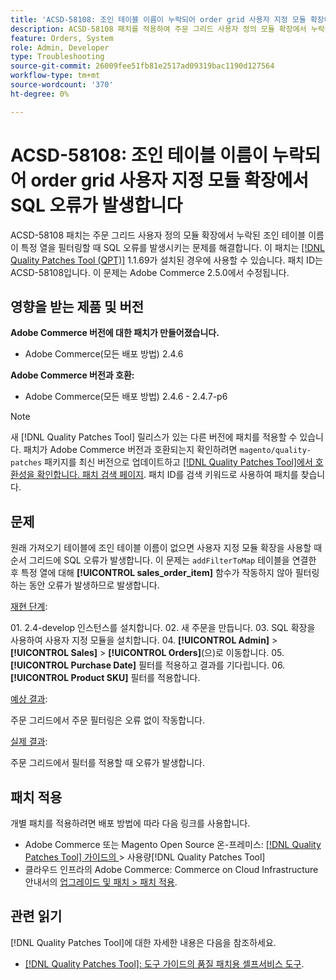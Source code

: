 ```yaml
---
title: 'ACSD-58108: 조인 테이블 이름이 누락되어 order grid 사용자 지정 모듈 확장에서 SQL 오류가 발생합니다'
description: ACSD-58108 패치를 적용하여 주문 그리드 사용자 정의 모듈 확장에서 누락된 조인 테이블 이름이 특정 열을 필터링할 때 SQL 오류를 발생하는 Adobe Commerce 문제를 수정합니다.
feature: Orders, System
role: Admin, Developer
type: Troubleshooting
source-git-commit: 26009fee51fb81e2517ad09319bac1190d127564
workflow-type: tm+mt
source-wordcount: '370'
ht-degree: 0%

---
```



# ACSD-58108: 조인 테이블 이름이 누락되어 order grid 사용자 지정 모듈 확장에서 SQL 오류가 발생합니다

ACSD-58108 패치는 주문 그리드 사용자 정의 모듈 확장에서 누락된 조인 테이블 이름이 특정 열을 필터링할 때 SQL 오류를 발생시키는 문제를 해결합니다. 이 패치는 [[!DNL Quality Patches Tool (QPT)]](/help/tools/quality-patches-tool/quality-patches-tool-to-self-serve-quality-patches.md) 1.1.69가 설치된 경우에 사용할 수 있습니다. 패치 ID는 ACSD-58108입니다. 이 문제는 Adobe Commerce 2.5.0에서 수정됩니다.

## 영향을 받는 제품 및 버전

**Adobe Commerce 버전에 대한 패치가 만들어졌습니다.**

* Adobe Commerce(모든 배포 방법) 2.4.6

**Adobe Commerce 버전과 호환:**

* Adobe Commerce(모든 배포 방법) 2.4.6 - 2.4.7-p6

>[!NOTE]
>
>새 [!DNL Quality Patches Tool] 릴리스가 있는 다른 버전에 패치를 적용할 수 있습니다. 패치가 Adobe Commerce 버전과 호환되는지 확인하려면 `magento/quality-patches` 패키지를 최신 버전으로 업데이트하고 [[!DNL Quality Patches Tool]에서 호환성을 확인합니다. 패치 검색 페이지](https://experienceleague.adobe.com/tools/commerce-quality-patches/index.html?lang=ko). 패치 ID를 검색 키워드로 사용하여 패치를 찾습니다.

## 문제

원래 가져오기 테이블에 조인 테이블 이름이 없으면 사용자 지정 모듈 확장을 사용할 때 순서 그리드에 SQL 오류가 발생합니다. 이 문제는 `addFilterToMap` 테이블을 연결한 후 특정 열에 대해 **[!UICONTROL sales_order_item]** 함수가 작동하지 않아 필터링하는 동안 오류가 발생하므로 발생합니다.

<u>재현 단계</u>:

&#x200B;01. 2.4-develop 인스턴스를 설치합니다.
&#x200B;02. 새 주문을 만듭니다.
&#x200B;03. SQL 확장을 사용하여 사용자 지정 모듈을 설치합니다.
&#x200B;04. **[!UICONTROL Admin]** > **[!UICONTROL Sales]** > **[!UICONTROL Orders]**(으)로 이동합니다.
&#x200B;05. **[!UICONTROL Purchase Date]** 필터를 적용하고 결과를 기다립니다.
&#x200B;06. **[!UICONTROL Product SKU]** 필터를 적용합니다.

<u>예상 결과</u>:

주문 그리드에서 주문 필터링은 오류 없이 작동합니다.

<u>실제 결과</u>:

주문 그리드에서 필터를 적용할 때 오류가 발생합니다.

## 패치 적용

개별 패치를 적용하려면 배포 방법에 따라 다음 링크를 사용합니다.

* Adobe Commerce 또는 Magento Open Source 온-프레미스: [[!DNL Quality Patches Tool]  가이드의 ](/help/tools/quality-patches-tool/usage.md)> 사용량[!DNL Quality Patches Tool]
* 클라우드 인프라의 Adobe Commerce: Commerce on Cloud Infrastructure 안내서의 [업그레이드 및 패치 > 패치 적용](https://experienceleague.adobe.com/docs/commerce-cloud-service/user-guide/develop/upgrade/apply-patches.html?lang=ko).

## 관련 읽기

[!DNL Quality Patches Tool]에 대한 자세한 내용은 다음을 참조하세요.

* [[!DNL Quality Patches Tool]: 도구 가이드의 품질 패치용 셀프서비스 도구](/help/tools/quality-patches-tool/quality-patches-tool-to-self-serve-quality-patches.md).
